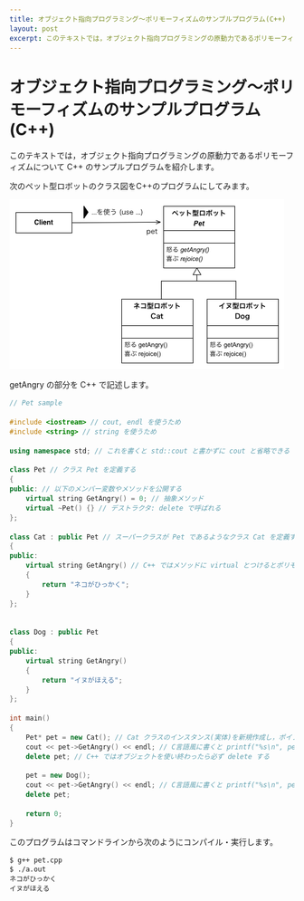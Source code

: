 ```yaml
---
title: オブジェクト指向プログラミング〜ポリモーフィズムのサンプルプログラム(C++)
layout: post
excerpt: このテキストでは，オブジェクト指向プログラミングの原動力であるポリモーフィズムについて C++ のサンプルプログラムを紹介します。
---
```

# オブジェクト指向プログラミング〜ポリモーフィズムのサンプルプログラム(C++)

このテキストでは，オブジェクト指向プログラミングの原動力であるポリモーフィズムについて C++ のサンプルプログラムを紹介します。

次のペット型ロボットのクラス図をC++のプログラムにしてみます。

![ペット型ロボットのクラス図](/assets/images/pet-uml.png)

getAngry の部分を C++ で記述します。

```C++
// Pet sample

#include <iostream> // cout, endl を使うため
#include <string> // string を使うため

using namespace std; // これを書くと std::cout と書かずに cout と省略できる

class Pet // クラス Pet を定義する
{
public: // 以下のメンバー変数やメソッドを公開する
    virtual string GetAngry() = 0; // 抽象メソッド
    virtual ~Pet() {} // デストラクタ: delete で呼ばれる
};

class Cat : public Pet // スーパークラスが Pet であるようなクラス Cat を定義する
{
public:
    virtual string GetAngry() // C++ ではメソッドに virtual とつけるとポリモーフィズムが利くようになる
    {
        return "ネコがひっかく";
    }
};


class Dog : public Pet
{
public:
    virtual string GetAngry()
    {
        return "イヌがほえる";
    }
};

int main()
{
    Pet* pet = new Cat(); // Cat クラスのインスタンス(実体)を新規作成し，ポインタ変数 pet に代入する
    cout << pet->GetAngry() << endl; // C言語風に書くと printf("%s\n", pet->GetAngry());
    delete pet; // C++ ではオブジェクトを使い終わったら必ず delete する

    pet = new Dog();
    cout << pet->GetAngry() << endl; // C言語風に書くと printf("%s\n", pet->GetAngry());
    delete pet;

    return 0;
}
```

このプログラムはコマンドラインから次のようにコンパイル・実行します。

```shell-session
$ g++ pet.cpp
$ ./a.out
ネコがひっかく
イヌがほえる
```

